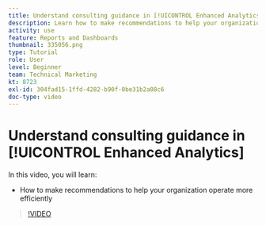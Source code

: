 ```yaml
---
title: Understand consulting guidance in [!UICONTROL Enhanced Analytics]
description: Learn how to make recommendations to help your organization operate more efficiently in Workfront.
activity: use
feature: Reports and Dashboards
thumbnail: 335056.png
type: Tutorial
role: User
level: Beginner
team: Technical Marketing
kt: 8723
exl-id: 304fad15-1ffd-4282-b90f-0be31b2a08c6
doc-type: video
---
```

# Understand consulting guidance in [!UICONTROL Enhanced Analytics]

In this video, you will learn:

* How to make recommendations to help your organization operate more efficiently

>[!VIDEO](https://video.tv.adobe.com/v/335056/?quality=12&learn=on)
